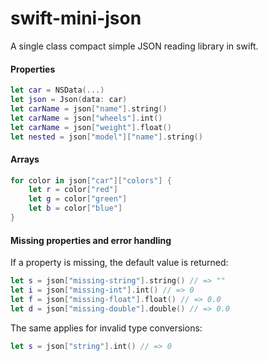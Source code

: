 swift-mini-json
===============

A single class compact simple JSON reading library in swift. 

#### Properties

```swift
let car = NSData(...)
let json = Json(data: car)
let carName = json["name"].string()
let carName = json["wheels"].int()
let carName = json["weight"].float()
let nested = json["model"]["name"].string()
```

#### Arrays

```swift
for color in json["car"]["colors"] {
    let r = color["red"]
    let g = color["green"]
    let b = color["blue"]
}
```

#### Missing properties and error handling
If a property is missing, the default value is returned:

```swift
let s = json["missing-string"].string() // => ""
let i = json["missing-int"].int() // => 0
let f = json["missing-float"].float() // => 0.0
let d = json["missing-double"].double() // => 0.0
```

The same applies for invalid type conversions:
```swift
let s = json["string"].int() // => 0
```

